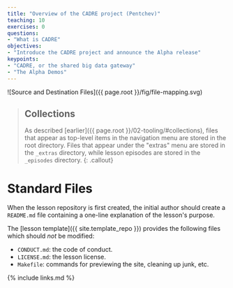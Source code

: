 ```yaml
---
title: "Overview of the CADRE project (Pentchev)"
teaching: 10
exercises: 0
questions:
- "What is CADRE"
objectives:
- "Introduce the CADRE project and announce the Alpha release"
keypoints:
- "CADRE, or the shared big data gateway"
- "The Alpha Demos"
---
```


![Source and Destination Files]({{ page.root }}/fig/file-mapping.svg)

> ## Collections
>
> As described [earlier]({{ page.root }}/02-tooling/#collections),
> files that appear as top-level items in the navigation menu are stored in the root directory.
> Files that appear under the "extras" menu are stored in the `_extras` directory,
> while lesson episodes are stored in the `_episodes` directory.
{: .callout}

# Standard Files

When the lesson repository is first created,
the initial author should create a `README.md` file containing
a one-line explanation of the lesson's purpose.

The [lesson template]({{ site.template_repo }}) provides the following files
which should *not* be modified:

*   `CONDUCT.md`: the code of conduct.
*   `LICENSE.md`: the lesson license.
*   `Makefile`: commands for previewing the site, cleaning up junk, etc.

{% include links.md %}
